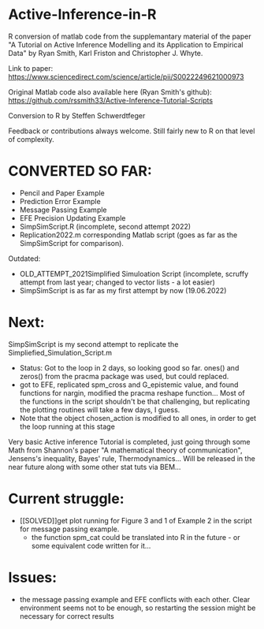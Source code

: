 # Active-Inference-in-R

 R conversion of matlab code from the supplemantary material
 of the paper "A Tutorial on Active Inference Modelling and its Application to Empirical Data" 
 by Ryan Smith, Karl Friston and Christopher J. Whyte.

 Link to paper: https://www.sciencedirect.com/science/article/pii/S0022249621000973
 
 Original Matlab code also available here (Ryan Smith's github):  https://github.com/rssmith33/Active-Inference-Tutorial-Scripts

 Conversion to R by Steffen Schwerdtfeger

 Feedback or contributions always welcome. Still fairly new to R on that level of complexity.
 
 
# CONVERTED SO FAR:

- Pencil and Paper Example
- Prediction Error Example
- Message Passing Example
- EFE Precision Updating Example 
- SimpSimScript.R (incomplete, second attempt 2022)
- Replication2022.m corresponding Matlab script (goes as far as the SimpSimScript for comparison). 

Outdated:
- OLD_ATTEMPT_2021Simplified Simuloation Script (incomplete, scruffy attempt from last year; changed to vector lists - a lot easier)
- SimpSimScript is as far as my first attempt by now (19.06.2022)

# Next:
SimpSimScript is my second attempt to replicate the Simpliefied_Simulation_Script.m 
- Status: Got to the loop in 2 days, so looking good so far. ones() and zeros() from the pracma package was used, but could replaced.
- got to EFE, replicated spm_cross and G_epistemic value, and found functions for nargin, modified the pracma reshape function... 
  Most of the functions in the script shouldn't be that challenging, but replicating the plotting routines will take a few days, I guess.
- Note that the object chosen_action is modified to all ones, in order to get the loop running at this stage
 
Very basic Active inference Tutorial is completed, just going through some Math from Shannon's paper "A mathematical theory of communication", 
Jensens's inequality, Bayes' rule, Thermodynamics... Will be released in the near future along with some other stat tuts via BEM... 

# Current struggle: 
 - [[SOLVED]]get plot running for Figure 3 and 1 of Example 2 in the script for message passing example. 
      - the function spm_cat could be translated into R in the future - or some equivalent code written for it... 

# Issues:
- the message passing example and EFE conflicts with each other. Clear environment seems not to be enough, so restarting the 
  session might be necessary for correct results


 
